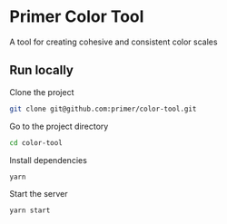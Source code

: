 
# Primer Color Tool

A tool for creating cohesive and consistent color scales

## Run locally

Clone the project

```bash
git clone git@github.com:primer/color-tool.git
```

Go to the project directory

```bash
cd color-tool
```

Install dependencies

```bash
yarn
```

Start the server

```bash
yarn start
```

  
